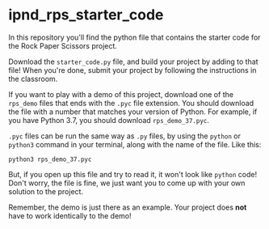 # ipnd_rps_starter_code
In this repository you'll find the python file that contains the starter code for the Rock Paper Scissors project.

Download the `starter_code.py` file, and build your project by adding to that file! When you're done, submit your project by following the instructions in the classroom.

If you want to play with a demo of this project, download one of the `rps_demo` files that ends with the `.pyc` file extension. You should download the file with a number that matches your version of Python. For example, if you have Python 3.7, you should download `rps_demo_37.pyc`.

`.pyc` files can be run the same way as `.py` files, by using the `python` or `python3` command in your terminal, along with the name of the file. Like this:

```text
python3 rps_demo_37.pyc
```

But, if you open up this file and try to read it, it won't look like `python` code! Don't worry, the file is fine, we just want you to come up with your own solution to the project. 

Remember, the demo is just there as an example. Your project does **not** have to work identically to the demo!
